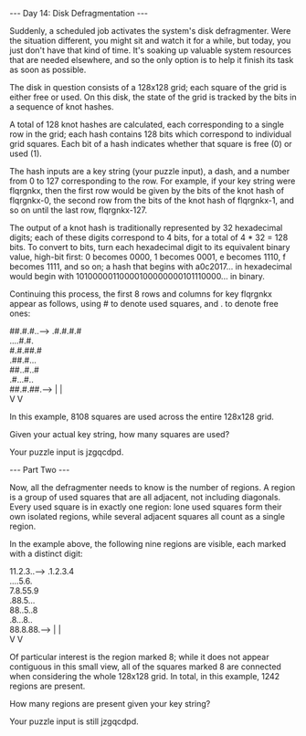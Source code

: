 --- Day 14: Disk Defragmentation ---

Suddenly, a scheduled job activates the system's disk defragmenter. Were the situation different, you might sit and watch it for a while, but today, you just don't have that kind of time. It's soaking up valuable system resources that are needed elsewhere, and so the only option is to help it finish its task as soon as possible.

The disk in question consists of a 128x128 grid; each square of the grid is either free or used. On this disk, the state of the grid is tracked by the bits in a sequence of knot hashes.

A total of 128 knot hashes are calculated, each corresponding to a single row in the grid; each hash contains 128 bits which correspond to individual grid squares. Each bit of a hash indicates whether that square is free (0) or used (1).

The hash inputs are a key string (your puzzle input), a dash, and a number from 0 to 127 corresponding to the row. For example, if your key string were flqrgnkx, then the first row would be given by the bits of the knot hash of flqrgnkx-0, the second row from the bits of the knot hash of flqrgnkx-1, and so on until the last row, flqrgnkx-127.

The output of a knot hash is traditionally represented by 32 hexadecimal digits; each of these digits correspond to 4 bits, for a total of 4 * 32 = 128 bits. To convert to bits, turn each hexadecimal digit to its equivalent binary value, high-bit first: 0 becomes 0000, 1 becomes 0001, e becomes 1110, f becomes 1111, and so on; a hash that begins with a0c2017... in hexadecimal would begin with 10100000110000100000000101110000... in binary.

Continuing this process, the first 8 rows and columns for key flqrgnkx appear as follows, using # to denote used squares, and . to denote free ones:

##.#.#..-->
.#.#.#.#   
....#.#.   
#.#.##.#   
.##.#...   
##..#..#   
.#...#..   
##.#.##.-->
|      |   
V      V   

In this example, 8108 squares are used across the entire 128x128 grid.

Given your actual key string, how many squares are used?

Your puzzle input is jzgqcdpd.

--- Part Two ---

Now, all the defragmenter needs to know is the number of regions. A region is a group of used squares that are all adjacent, not including diagonals. Every used square is in exactly one region: lone used squares form their own isolated regions, while several adjacent squares all count as a single region.

In the example above, the following nine regions are visible, each marked with a distinct digit:

11.2.3..-->
.1.2.3.4   
....5.6.   
7.8.55.9   
.88.5...   
88..5..8   
.8...8..   
88.8.88.-->
|      |   
V      V   

Of particular interest is the region marked 8; while it does not appear contiguous in this small view, all of the squares marked 8 are connected when considering the whole 128x128 grid. In total, in this example, 1242 regions are present.

How many regions are present given your key string?

Your puzzle input is still jzgqcdpd.
